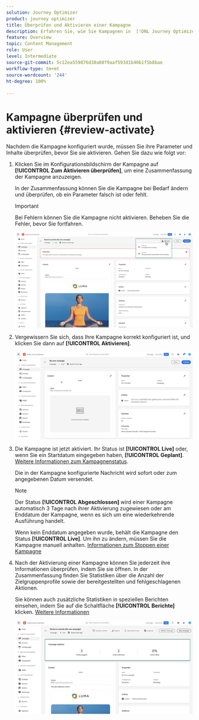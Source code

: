 ```yaml
---
solution: Journey Optimizer
product: journey optimizer
title: Überprüfen und Aktivieren einer Kampagne
description: Erfahren Sie, wie Sie Kampagnen in  [!DNL Journey Optimizer] überprüfen und aktivieren können.
feature: Overview
topic: Content Management
role: User
level: Intermediate
source-git-commit: 5c12ea559876d30a08f9aaf593d1b40b1f5b8bae
workflow-type: tm+mt
source-wordcount: '244'
ht-degree: 100%

---
```


# Kampagne überprüfen und aktivieren {#review-activate}

Nachdem die Kampagne konfiguriert wurde, müssen Sie ihre Parameter und Inhalte überprüfen, bevor Sie sie aktivieren. Gehen Sie dazu wie folgt vor:

1. Klicken Sie im Konfigurationsbildschirm der Kampagne auf **[!UICONTROL Zum Aktivieren überprüfen]**, um eine Zusammenfassung der Kampagne anzuzeigen.

   In der Zusammenfassung können Sie die Kampagne bei Bedarf ändern und überprüfen, ob ein Parameter falsch ist oder fehlt.

   >[!IMPORTANT]
   >
   >Bei Fehlern können Sie die Kampagne nicht aktivieren. Beheben Sie die Fehler, bevor Sie fortfahren.

   ![](assets/create-campaign-alerts.png)

1. Vergewissern Sie sich, dass Ihre Kampagne korrekt konfiguriert ist, und klicken Sie dann auf **[!UICONTROL Aktivieren]**.

   ![](assets/create-campaign-review.png)

1. Die Kampagne ist jetzt aktiviert. Ihr Status ist **[!UICONTROL Live]** oder, wenn Sie ein Startdatum eingegeben haben, **[!UICONTROL Geplant]**. [Weitere Informationen zum Kampagnenstatus](get-started-with-campaigns.md#statuses).

   Die in der Kampagne konfigurierte Nachricht wird sofort oder zum angegebenen Datum versendet.

   >[!NOTE]
   >
   >Der Status **[!UICONTROL Abgeschlossen]** wird einer Kampagne automatisch 3 Tage nach ihrer Aktivierung zugewiesen oder am Enddatum der Kampagne, wenn es sich um eine wiederkehrende Ausführung handelt.
   >
   >Wenn kein Enddatum angegeben wurde, behält die Kampagne den Status **[!UICONTROL Live]**. Um ihn zu ändern, müssen Sie die Kampagne manuell anhalten. [Informationen zum Stoppen einer Kampagne](modify-stop-campaign.md)

1. Nach der Aktivierung einer Kampagne können Sie jederzeit ihre Informationen überprüfen, indem Sie sie öffnen. In der Zusammenfassung finden Sie Statistiken über die Anzahl der Zielgruppenprofile sowie der bereitgestellten und fehlgeschlagenen Aktionen.

   Sie können auch zusätzliche Statistiken in speziellen Berichten einsehen, indem Sie auf die Schaltfläche **[!UICONTROL Berichte]** klicken. [Weitere Informationen](../reports/campaign-global-report.md)

   ![](assets/create-campaign-summary.png)

